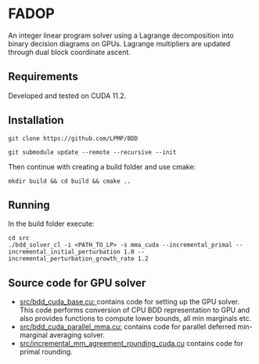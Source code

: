 # FADOP
An integer linear program solver using a Lagrange decomposition into binary decision diagrams on GPUs. Lagrange multipliers are updated through dual block coordinate ascent.

## Requirements
Developed and tested on CUDA 11.2.

## Installation

`git clone https://github.com/LPMP/BDD`

`git submodule update --remote --recursive --init`

Then continue with creating a build folder and use cmake:

`mkdir build && cd build && cmake ..`

## Running
In the build folder execute:


    cd src
    ./bdd_solver_cl -i <PATH_TO_LP> -s mma_cuda --incremental_primal --incremental_initial_perturbation 1.0 --incremental_perturbation_growth_rate 1.2

## Source code for GPU solver
- [src/bdd_cuda_base.cu: ](src/bdd_cuda_base.cu) contains code for setting up the GPU solver. This code performs conversion of CPU BDD representation to GPU and also provides functions to compute lower bounds, all min marginals etc.
- [src/bdd_cuda_parallel_mma.cu:](src/bdd_cuda_parallel_mma.cu) contains code for parallel deferred min-marginal averaging solver.
- [src/incremental_mm_agreement_rounding_cuda.cu](src/incremental_mm_agreement_rounding_cuda.cu) contains code for primal rounding. 

